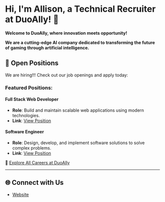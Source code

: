 # Hi, I'm Allison, a Technical Recruiter at DuoAlly! 🚀

**Welcome to DuoAlly, where innovation meets opportunity!** 

**We are a cutting-edge AI company dedicated to transforming the future of gaming through artificial intelligence.**

## 💼 Open Positions

We are hiring!!! Check out our job openings and apply today:

### Featured Positions:

#### Full Stack Web Developer
- **Role**: Build and maintain scalable web applications using modern technologies.
- **Link**: [View Position](https://duoally.github.io/careers/web-developer.html)

#### Software Engineer
- **Role**: Design, develop, and implement software solutions to solve complex problems.
- **Link**: [View Position](https://duoally.github.io/careers/software-engineer.html)

🔗 [Explore All Careers at DuoAlly](https://duoally.github.io/careers.html)

---

## 🌐 Connect with Us
 
- [Website](https://duoally.github.io)
